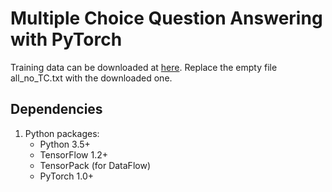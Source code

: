 # Multiple Choice Question Answering with PyTorch

Training data can be downloaded at [here](https://drive.google.com/open?id=0B08WmZIVGFtGeGY0VE1HdEJyR1k). Replace the empty file all_no_TC.txt with the downloaded one.

## Dependencies

1. Python packages:
   - Python 3.5+
   - TensorFlow 1.2+
   - TensorPack (for DataFlow)
   - PyTorch 1.0+
